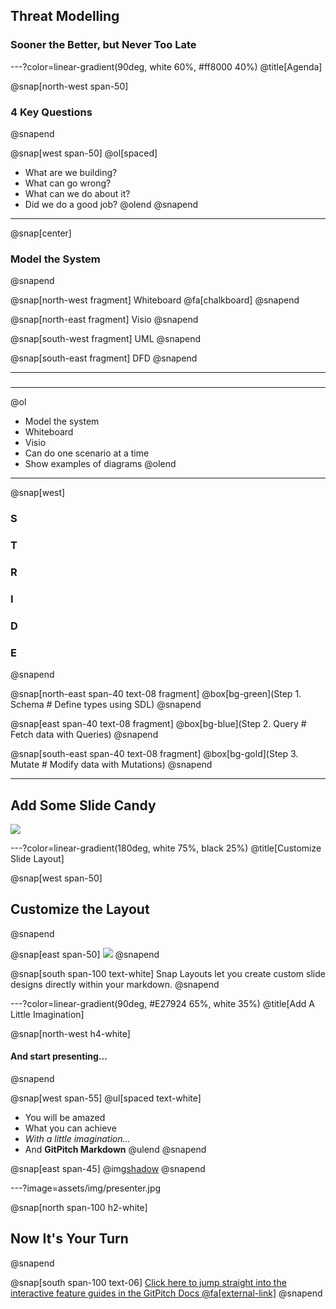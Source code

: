 ## Threat Modelling
### Sooner the Better, but Never Too Late

---?color=linear-gradient(90deg, white 60%, #ff8000 40%)
@title[Agenda]

@snap[north-west span-50]
### 4 Key Questions
@snapend

@snap[west span-50]
@ol[spaced]
- What are we building?
- What can go wrong?
- What can we do about it?
- Did we do a good job?
@olend
@snapend

---

@snap[center]
### Model the System
@snapend

@snap[north-west fragment]
Whiteboard
@fa[chalkboard]
@snapend

@snap[north-east fragment]
Visio
@snapend

@snap[south-west fragment]
UML
@snapend

@snap[south-east fragment]
DFD
@snapend

---

### 

---
@ol
- Model the system
- Whiteboard
- Visio
- Can do one scenario at a time
- Show examples of diagrams
@olend

---

@snap[west]
### S
### T
### R
### I
### D
### E
@snapend

@snap[north-east span-40 text-08 fragment]
@box[bg-green](Step 1. Schema # Define types using SDL)
@snapend

@snap[east span-40 text-08 fragment]
@box[bg-blue](Step 2. Query # Fetch data with Queries)
@snapend

@snap[south-east span-40 text-08 fragment]
@box[bg-gold](Step 3. Mutate # Modify data with Mutations)
@snapend

---

## Add Some Slide Candy

![](assets/img/presentation.png)

---?color=linear-gradient(180deg, white 75%, black 25%)
@title[Customize Slide Layout]

@snap[west span-50]
## Customize the Layout
@snapend

@snap[east span-50]
![](assets/img/presentation.png)
@snapend

@snap[south span-100 text-white]
Snap Layouts let you create custom slide designs directly within your markdown.
@snapend

---?color=linear-gradient(90deg, #E27924 65%, white 35%)
@title[Add A Little Imagination]

@snap[north-west h4-white]
#### And start presenting...
@snapend

@snap[west span-55]
@ul[spaced text-white]
- You will be amazed
- What you can achieve
- *With a little imagination...*
- And **GitPitch Markdown**
@ulend
@snapend

@snap[east span-45]
@img[shadow](assets/img/conference.png)
@snapend

---?image=assets/img/presenter.jpg

@snap[north span-100 h2-white]
## Now It's Your Turn
@snapend

@snap[south span-100 text-06]
[Click here to jump straight into the interactive feature guides in the GitPitch Docs @fa[external-link]](https://gitpitch.com/docs/getting-started/tutorial/)
@snapend
